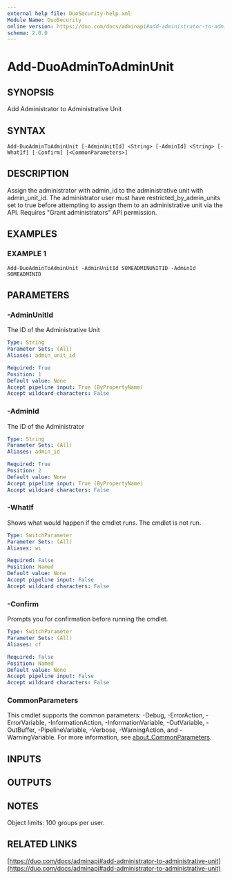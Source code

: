 ```yaml
---
external help file: DuoSecurity-help.xml
Module Name: DuoSecurity
online version: https://duo.com/docs/adminapi#add-administrator-to-administrative-unit
schema: 2.0.0
---
```


# Add-DuoAdminToAdminUnit

## SYNOPSIS
Add Administrator to Administrative Unit

## SYNTAX

```
Add-DuoAdminToAdminUnit [-AdminUnitId] <String> [-AdminId] <String> [-WhatIf] [-Confirm] [<CommonParameters>]
```

## DESCRIPTION
Assign the administrator with admin_id to the administrative unit with admin_unit_id.
The administrator user must have restricted_by_admin_units set to true before attempting to assign them to an administrative unit via the API.
Requires "Grant administrators" API permission.

## EXAMPLES

### EXAMPLE 1
```
Add-DuoAdminToAdminUnit -AdminUnitId SOMEADMINUNITID -AdminId SOMEADMINID
```

## PARAMETERS

### -AdminUnitId
The ID of the Administrative Unit

```yaml
Type: String
Parameter Sets: (All)
Aliases: admin_unit_id

Required: True
Position: 1
Default value: None
Accept pipeline input: True (ByPropertyName)
Accept wildcard characters: False
```

### -AdminId
The ID of the Administrator

```yaml
Type: String
Parameter Sets: (All)
Aliases: admin_id

Required: True
Position: 2
Default value: None
Accept pipeline input: True (ByPropertyName)
Accept wildcard characters: False
```

### -WhatIf
Shows what would happen if the cmdlet runs.
The cmdlet is not run.

```yaml
Type: SwitchParameter
Parameter Sets: (All)
Aliases: wi

Required: False
Position: Named
Default value: None
Accept pipeline input: False
Accept wildcard characters: False
```

### -Confirm
Prompts you for confirmation before running the cmdlet.

```yaml
Type: SwitchParameter
Parameter Sets: (All)
Aliases: cf

Required: False
Position: Named
Default value: None
Accept pipeline input: False
Accept wildcard characters: False
```

### CommonParameters
This cmdlet supports the common parameters: -Debug, -ErrorAction, -ErrorVariable, -InformationAction, -InformationVariable, -OutVariable, -OutBuffer, -PipelineVariable, -Verbose, -WarningAction, and -WarningVariable. For more information, see [about_CommonParameters](http://go.microsoft.com/fwlink/?LinkID=113216).

## INPUTS

## OUTPUTS

## NOTES
Object limits: 100 groups per user.

## RELATED LINKS

[https://duo.com/docs/adminapi#add-administrator-to-administrative-unit](https://duo.com/docs/adminapi#add-administrator-to-administrative-unit)

